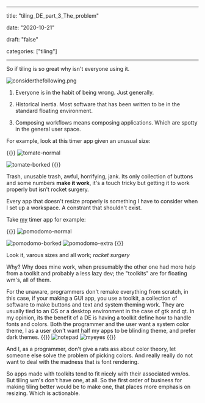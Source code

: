 
---

title: "tiling\_DE\_part\_3\_The\_problem"

date: "2020-10-21"

draft: "false"

categories: ["tiling"]

---

So if tiling is so great why isn't everyone using it.

![considerthefollowing.png](/images/considerthefollowing.png)

1. Everyone is in the habit of being wrong. Just generally.

2. Historical inertia. Most software that has been written to be in the standard floating environment.

3. Composing workflows means composing applications. Which are spotty in the general user space.

For example, look at this timer app given an unusual size:

{{<raw>}}
<img src="/images/tomate-normal.png" alt="tomate-normal" style="max-width: max-content">

<img src="/images/tomate-borked.png" alt="tomate-borked" style="max-width: max-content">
{{</raw>}}

Trash, unusable trash, awful, horrifying, jank. Its only collection of buttons and some numbers **make it work**, it's a touch tricky but getting it to work properly but isn't rocket surgery.

Every app that doesn't resize properly is something I have to consider when I set up a workspace. A constrant that shouldn't exist.

Take [my](https://github.com/crazymonkyyy/pomodomo) timer app for example:

{{<raw>}}
<img src="/images/pomodomo-normal.png" alt="pomodomo-normal" style="max-width: max-content">

<img src="/images/pomodomo-borked.png" alt="pomodomo-borked" style="max-width: max-content">

<img src="/images/pomodomo-extra.png" alt="pomodomo-extra" style="max-width: max-content">
{{</raw>}}

Look it, varous sizes and all work; *rocket surgery*

Why? Why does mine work, when presumably the other one had more help from a toolkit and probably a less lazy dev; the "toolkits" are for floating wm's, all of them.

For the unaware, programmers don't remake everything from scratch, in this case, if your making a GUI app, you use a toolkit, a collection of software to make buttons and text and system theming work. They are usually tied to an OS or a desktop environment in the case of gtk and qt. In my opinion, its the benefit of a DE is having a toolkit define how to handle fonts and colors. Both the programmer and the user want a system color theme, I as a user don't want half my apps to be blinding theme, and prefer dark themes.
{{<raw>}}
<img src="/images/notepad.png" alt="notepad" style="max-width: max-content">
<img src="/images/myeyes.gif" alt="myeyes" style="max-width: max-content">
{{</raw>}}

And I, as a programmer, don't give a rats ass about color theory, let someone else solve the problem of picking colors. And really really do not want to deal with the madness that is font rendering.

So apps made with toolkits tend to fit nicely with their associated wm/os. But tiling wm's don't have one, at all. So the first order of business for making tiling better would be to make one, that places more emphasis on resizing. Which is actionable.
